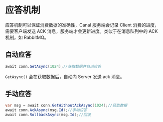 # 应答机制

应答机制可以保证消费数据的准确性，Canal 服务端会记录 Client 消费的进度，需要客户端发送 ACK 消息，服务端才会更新进度。类似于在消息队列中的 ACK 机制，如 RabbitMQ。

## 自动应答

````csharp
await conn.GetAsync(1024);//获取数据并自动应答
````

`GetAsync()` 会在获取数据后，自动向 Server 发送 ack 消息。

## 手动应答

````csharp
var msg = await conn.GetWithoutAckAsync(1024);//获取数据
await conn.AckAsync(msg.Id);//手动应答
await conn.RollbackAsync(msg.Id);//回滚
````




